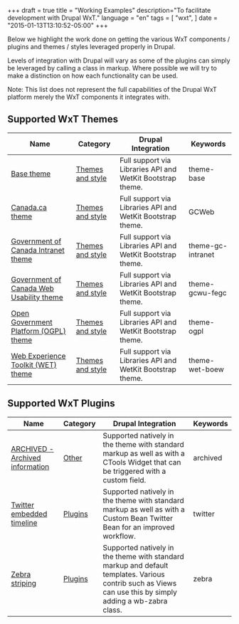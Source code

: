 +++
draft = true
title = "Working Examples"
description="To facilitate development with Drupal WxT."
language = "en"
tags = [
    "wxt",
]
date = "2015-01-13T13:10:52-05:00"
+++


Below we highlight the work done on getting the various WxT components / plugins and themes / styles leveraged properly in Drupal.

Levels of integration with Drupal will vary as some of the plugins can simply be leveraged by calling a class in markup. Where possible we will try to make a distinction on how each functionality can be used.

Note: This list does not represent the full capabilities of the Drupal WxT platform merely the WxT components it integrates with.

## Supported WxT Themes

<table id="components-theme" class="wb-tables table table-striped table-hover" data-wb-tables='{"columnDefs": [ { "visible": false, "targets": [ 3 ] } ], "lengthMenu": [[10, 25, -1], [10, 25, "All"]], "pageLength": -1 }'>
    <thead>
        <tr>
            <th>Name</th>
            <th>Category</th>
            <th>Drupal Integration</th>
            <th>Keywords</th>
        </tr>
    </thead>
    <tbody>
        <tr>
            <td><a href="http://wet-boew.github.io/themes-dist/theme-base/index-en.html">Base theme</a></td>
            <td><a href="http://wet-boew.github.io/v4.0-ci/docs/ref/themesstyle-en.html">Themes and style</a></td>
            <td>Full support via Libraries API and WetKit Bootstrap theme.</td>
            <td>theme-base</td>
        </tr>
        <tr>
            <td><a href="http://wet-boew.github.io/themes-dist/GCWeb/index-en.html">Canada.ca theme</a></td>
            <td><a href="http://wet-boew.github.io/v4.0-ci/docs/ref/themesstyle-en.html">Themes and style</a></td>
            <td>Full support via Libraries API and WetKit Bootstrap theme.</td>
            <td>GCWeb</td>
        </tr>
        <tr>
            <td><a href="http://wet-boew.github.io/themes-dist/theme-gc-intranet/index-en.html">Government of Canada Intranet theme</a></td>
            <td><a href="http://wet-boew.github.io/v4.0-ci/docs/ref/themesstyle-en.html">Themes and style</a></td>
            <td>Full support via Libraries API and WetKit Bootstrap theme.</td>
            <td>theme-gc-intranet</td>
        </tr>
        <tr>
            <td><a href="http://wet-boew.github.io/themes-dist/theme-gcwu-fegc/index-en.html">Government of Canada Web Usability theme</a></td>
            <td><a href="http://wet-boew.github.io/v4.0-ci/docs/ref/themesstyle-en.html">Themes and style</a></td>
            <td>Full support via Libraries API and WetKit Bootstrap theme.</td>
            <td>theme-gcwu-fegc</td>
        </tr>
        <tr>
            <td><a href="http://wet-boew.github.io/themes-dist/theme-ogpl/index-en.html">Open Government Platform (OGPL) theme</a></td>
            <td><a href="http://wet-boew.github.io/v4.0-ci/docs/ref/themesstyle-en.html">Themes and style</a></td>
            <td>Full support via Libraries API and WetKit Bootstrap theme.</td>
            <td>theme-ogpl</td>
        </tr>
        <tr>
            <td><a href="http://wet-boew.github.io/themes-dist/theme/index-en.html">Web Experience Toolkit (WET) theme</a></td>
            <td><a href="http://wet-boew.github.io/v4.0-ci/docs/ref/themesstyle-en.html">Themes and style</a></td>
            <td>Full support via Libraries API and WetKit Bootstrap theme.</td>
            <td>theme-wet-boew</td>
        </tr>
    </tbody>
</table>

## Supported WxT Plugins

<table id="components-plugins" class="wb-tables table table-striped table-hover" data-wb-tables='{"columnDefs": [ { "visible": false, "targets": [ 3 ] } ], "lengthMenu": [[10, 25, -1], [10, 25, "All"]], "pageLength": -1 }'>
    <thead>
        <tr>
            <th>Name</th>
            <th>Category</th>
            <th>Drupal Integration</th>
            <th>Keywords</th>
        </tr>
    </thead>
    <tbody>
        <tr>
            <td><a href="http://wet-boew.github.io/v4.0-ci/demos/archived/archived-en.html">ARCHIVED - Archived information</a></td>
            <td><a href="http://wet-boew.github.io/v4.0-ci/docs/ref/other-en.html">Other</a></td>
            <td>Supported natively in the theme with standard markup as well as with a CTools Widget that can be triggered with a custom field.</td>
            <td>archived</td>
        </tr>
        <tr>
            <td><a href="http://wet-boew.github.io/v4.0-ci/demos/twitter/twitter-en.html">Twitter embedded timeline</a></td>
            <td><a href="http://wet-boew.github.io/v4.0-ci/docs/ref/plugins-en.html">Plugins</a></td>
            <td>Supported natively in the theme with standard markup as well as with a Custom Bean Twitter Bean for an improved workflow.</td>
            <td>twitter</td>
        </tr>
        <tr>
            <td><a href="zebra/zebra-en.html">Zebra striping</a></td>
            <td><a href="http://wet-boew.github.io/v4.0-ci/docs/ref/plugins-en.html">Plugins</a></td>
            <td>Supported natively in the theme with standard markup and default templates. Various contrib such as Views can use this by simply adding a wb-zabra class.</td>
            <td>zebra</td>
        </tr>
    </tbody>
</table>

<!-- Links Referenced -->

[postgresql]:       http://postgresql.org
